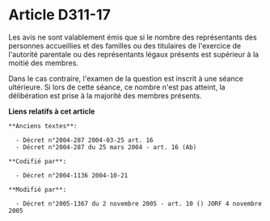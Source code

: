 # Article D311-17

Les avis ne sont valablement émis que si le nombre des représentants des personnes accueillies et des familles ou des
titulaires de l'exercice de l'autorité parentale ou des représentants légaux présents est supérieur à la moitié des membres.

Dans le cas contraire, l'examen de la question est inscrit à une séance ultérieure. Si lors de cette séance, ce nombre n'est
pas atteint, la délibération est prise à la majorité des membres présents.

**Liens relatifs à cet article**

	**Anciens textes**:

	  - Décret n°2004-287 2004-03-25 art. 16
	  - Décret n°2004-287 du 25 mars 2004 - art. 16 (Ab)

	**Codifié par**:

	  - Décret n°2004-1136 2004-10-21

	**Modifié par**:

	  - Décret n°2005-1367 du 2 novembre 2005 - art. 10 () JORF 4 novembre 2005
